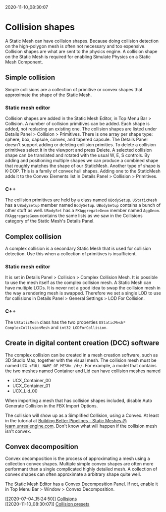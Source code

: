 2020-11-10_08:30:07

# Collision shapes

A Static Mesh can have collision shapes.
Because doing collision detection on the high-polygon mesh is often not necessary and too expensive.
Collision shapes are what are sent to the physics engine.
A collision shape on the Static Mesh is required for enabling Simulate Physics on a Static Mesh Component.


## Simple collision

Simple collisions are a collection of primitive or convex shapes that approximate the shape of the Static Mesh.

### Static mesh editor

Collision shapes are added in the Static Mesh Editor, in Top Menu Bar > Collision.
A number of collision primitives can be added.
Each shape is added, not replacing an existing one.
The collision shapes are listed under Details Panel > Collision > Primitives.
There is one array per shape type: sphere, box, capsule, convex, and tapered capsule.
The Details Panel doesn't support adding or deleting collision primities.
To delete a collision primitives select it in the viewport and press Delete.
A selected collision shape can be translated and rotated with the usual W, E, S controls.
By adding and positioning multiple shapes we can produce a combined shape that roughly matches the shape of our StaticMesh.
Another type of shape is K-DOP.
This is a family of convex hull shapes.
Adding one to the StaticMesh adds it to the Convex Elements list in Details Panel > Collision > Primitives.

### C++

The collision primitives are held by a class named `UBodySetup`.
`UStaticMesh` has a `UBodySetup` member named `BodySetup`.
`UBodySetup` contains a bunch of other stuff as well.
`UBodySet` has a `FKAggregateGeom` member named `AggGeom`.
`FKAggregateGeom` contains the same lists as we saw in the Collisions category of the Static Mesh's Details Panel.


## Complex collision

A complex collision is a secondary Static Mesh that is used for collision detection.
Use this when a collection of primitives is insufficient.

### Static mesh editor

It is set in Details Panel > Collision > Complex Collision Mesh.
It is possible to use the mesh itself as the complex collision mesh.
A Static Mesh can have multiple LODs.
It is never not a good idea to swap the collision mesh in the way a rendering mesh is swapped.
Therefore we set a single LOD to use for collisions in Details Panel > General Settings > LOD For Collision.

### C++

The `UStaticMesh` class has the two properties `UStaticMesh* ComplexCollisionMesh` and `int32 LODForCollision`.


## Create in digital content creation (DCC) software

The complex collision can be created in a mesh creation software, such as 3D Studio Max, together with the visual mesh.
The collision mesh must be named `UCX_<FULL_NAME_OF_MESH>_/d+/`.
For example, a model that contains the two meshes named Container and Lid can have collision meshes named
- UCX_Container_00
- UCX_Container_01
- UCX_Lid_00

When importing a mesh that has collision shapes included, disable Auto Generate Collision in the FBX Import Options.

The collision will show up as a Simplified Collision, using a Convex.
At least in the tutorial at [Building Better Pipelines - Static Meshes @ learn.unrealengine.com](https://learn.unrealengine.com/course/2436634/module/5372262).
Don't know what will happen if the collision mesh isn't convex.

## Convex decomposition

Convex decomposition is the process of approximating a mesh using a collection convex shapes.
Multiple simple convex shapes are often more performant than a single complicated highly detailed mesh.
A collection of convex shapes can often approximate a arbitrary shape quite well.

The Static Mesh Editor has a Convex Decomposition Panel.
If not, enable it in Top Menu Bar > Window > Convex Decomposition.


[[2020-07-04_15:24:50]] [Collisions](./Collisions.md)  
[[2020-11-10_08:30:07]] [Collision presets](./Collision%20presets.md)  
